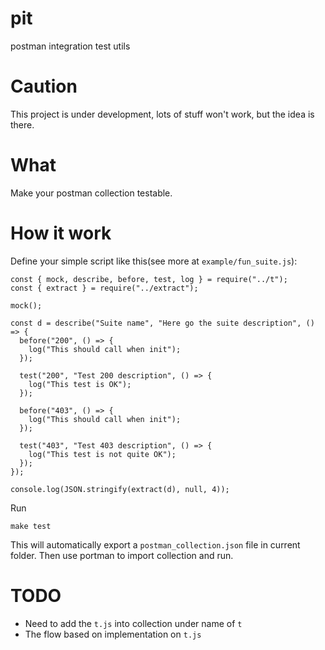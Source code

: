 # pit
postman integration test utils

# Caution
This project is under development, lots of stuff won't work, but the idea is there.

# What
Make your postman collection testable.

# How it work
Define your simple script like this(see more at `example/fun_suite.js`):

```
const { mock, describe, before, test, log } = require("../t");
const { extract } = require("../extract");

mock();

const d = describe("Suite name", "Here go the suite description", () => {
  before("200", () => {
    log("This should call when init");
  });

  test("200", "Test 200 description", () => {
    log("This test is OK");
  });

  before("403", () => {
    log("This should call when init");
  });

  test("403", "Test 403 description", () => {
    log("This test is not quite OK");
  });
});

console.log(JSON.stringify(extract(d), null, 4));
```

Run
```
make test
```

This will automatically export a `postman_collection.json` file in current folder.
Then use portman to import collection and run.

# TODO
* Need to add the `t.js` into collection under name of `t`
* The flow based on implementation on `t.js`
